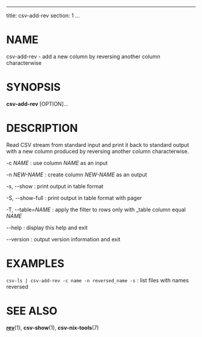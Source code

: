 <!--
SPDX-License-Identifier: BSD-3-Clause
Copyright 2020, Marcin Ślusarz <marcin.slusarz@gmail.com>
-->

---
title: csv-add-rev
section: 1
...

# NAME #

csv-add-rev - add a new column by reversing another column characterwise

# SYNOPSIS #

**csv-add-rev** [OPTION]...

# DESCRIPTION #

Read CSV stream from standard input and print it back to standard output with
a new column produced by reversing another column characterwise.

-c *NAME*
:   use column *NAME* as an input

-n *NEW-NAME*
:   create column *NEW-NAME* as an output

-s, \--show
:   print output in table format

-S, \--show-full
:   print output in table format with pager

-T, \--table=*NAME*
:   apply the filter to rows only with _table column equal *NAME*

\--help
:   display this help and exit

\--version
:   output version information and exit

# EXAMPLES #

`csv-ls | csv-add-rev -c name -n reversed_name -s`
:   list files with names reversed

# SEE ALSO #

**[rev](http://man7.org/linux/man-pages/man1/rev.1.html)**(1),
**csv-show**(1), **csv-nix-tools**(7)
